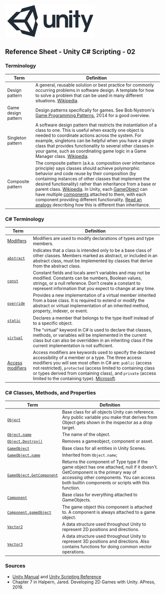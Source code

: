 

![unity logo](images/unity-logo-293w.png)

## Reference Sheet - Unity C# Scripting - 02



### Terminology

Term | Definition
--- | ---
Design pattern | A general, reusable solution or best practice for commonly occurring problems in software design. A template for how to solve a problem that can be used in many different situations. [Wikipedia](https://en.wikipedia.org/wiki/Software_design_pattern). 
Game design pattern | Design patterns specifically for games. See Bob Nystrom's [Game Programming Patterns](http://gameprogrammingpatterns.com/contents.html), 2014 for a good overview.
Singleton pattern | A software design pattern that restricts the instantiation of a class to one. This is useful when exactly one object is needed to coordinate actions across the system. For example, singletons can be helpful when you have a single class that provides functionality to several other classes in your game, such as coordinating game logic in a Game Manager class. [Wikipedia](https://en.wikipedia.org/wiki/Singleton_pattern).
Composite pattern | The composite pattern (a.k.a. composition over inheritance principle) says classes should achieve polymorphic behavior and code reuse by their composition (by containing instances of other classes that implement the desired functionality) rather than inheritance from a base or parent class. [Wikipedia](https://en.wikipedia.org/wiki/Composition_over_inheritance). In Unity, each [GameObject](https://docs.unity3d.com/ScriptReference/GameObject.html) can have multiple [components](https://docs.unity3d.com/ScriptReference/Component.html) attached to them, with each component providing different functionality. [Read an analogy](https://medium.com/humans-create-software/composition-over-inheritance-cb6f88070205) describing how this is different than inheritance.



### C# Terminology

Term | Definition
--- | ---
[Modifiers](https://docs.microsoft.com/en-us/dotnet/csharp/language-reference/keywords/modifiers) | Modifiers are used to modify declarations of types and type members. 
[`abstract`](https://docs.microsoft.com/en-us/dotnet/csharp/language-reference/keywords/abstract) | Indicates that a class is intended only to be a base class of other classes. Members marked as abstract, or included in an abstract class, must be implemented by classes that derive from the abstract class.
[`const`](https://docs.microsoft.com/en-us/dotnet/csharp/language-reference/keywords/const) | Constant fields and locals aren't variables and may not be modified. Constants can be numbers, Boolean values, strings, or a null reference. Don’t create a constant to represent information that you expect to change at any time.
[`override`](https://docs.microsoft.com/en-us/dotnet/csharp/language-reference/keywords/override) |	Provides a new implementation of a virtual member inherited from a base class. It is required to extend or modify the abstract or virtual implementation of an inherited method, property, indexer, or event.
[`static`](https://docs.microsoft.com/en-us/dotnet/csharp/language-reference/keywords/static) |	Declares a member that belongs to the type itself instead of to a specific object.
[`virtual`](https://docs.microsoft.com/en-us/dotnet/csharp/language-reference/keywords/virtual) |	The “virtual” keyword in C# is used to declare that classes, methods, or variables will be implemented in the current class but can also be overridden in an inheriting class if the current implementation is not sufficient.
[Access modifiers](https://unity3d.com/learn/tutorials/topics/scripting/scope-and-access-modifiers) | Access modifiers are keywords used to specify the declared accessibility of a member or a type. The three access modifiers you will see most often in C# are: `public` (access not restricted), `protected` (access limited to containing class or types derived from containing class), and `private` (access limited to the containing type). [Microsoft](https://docs.microsoft.com/en-us/dotnet/csharp/language-reference/keywords/access-modifiers).




### C# Classes, Methods, and Properties

Term | Definition
--- | ---
[`Object`](https://docs.unity3d.com/ScriptReference/Object.html) | Base class for all objects Unity can reference. Any public variable you make that derives from Object gets shown in the inspector as a drop target.
[`Object.name`](https://docs.unity3d.com/ScriptReference/Object-name.html) | The name of the object.
[`Object.Destroy()`](https://docs.unity3d.com/ScriptReference/Object.Destroy.html) | Removes a gameobject, component or asset.
[`GameObject`](https://docs.unity3d.com/ScriptReference/GameObject.html) | Base class for all entities in Unity Scenes.
[`GameObject.name`](https://docs.unity3d.com/ScriptReference/Object-name.html) | Inherited from `Object.name`;
[`GameObject.GetComponent`](https://docs.unity3d.com/ScriptReference/GameObject.GetComponent.html) | Returns the component of Type type if the game object has one attached, null if it doesn't. GetComponent is the primary way of accessing other components. You can access both builtin components or scripts with this function.
[`Component`](https://docs.unity3d.com/ScriptReference/Component.html) | Base class for everything attached to GameObjects.
[`Component.gameObject`](https://docs.unity3d.com/ScriptReference/Component-gameObject.html) | The game object this component is attached to. A component is always attached to a game object.
[`Vector2`](https://docs.unity3d.com/ScriptReference/Vector2.html) | A data structure used throughout Unity to represent 2D positions and directions. 
[`Vector3`](https://docs.unity3d.com/ScriptReference/Vector3.html) | A data structure used throughout Unity to represent 3D positions and directions. Also contains functions for doing common vector operations.



### Sources
* [Unity Manual](https://docs.unity3d.com/Manual/index.html) and [Unity Scripting Reference](https://docs.unity3d.com/ScriptReference/index.html)
* Chapter 7 in Halpern, Jared. Developing 2D Games with Unity. APress, 2019.



